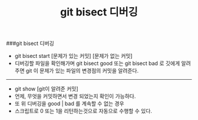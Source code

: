 ﻿---title: git bisect 디버깅tags: git---###git bisect 디버깅- git bisect start [문제가 있는 커밋] [문제가 없는 커밋] - 디버깅할 파일을 확인해가며 git bisect good 또는 git bisect bad 로 깃에게 알려주면 git 이 문제가 있는 파일의 변경점의 커밋을 알려준다.<!--more-->---- git show [git이 알려준 커밋]- 언제, 무엇을 커밋하면서 변경 되었는지 확인이 가능하다.- 또 위 디버깅을 good | bad 를 계속할 수 없는 경우- 스크립트로 0 또는 1을 리턴하는것으로 자동으로 수행할 수 있다.